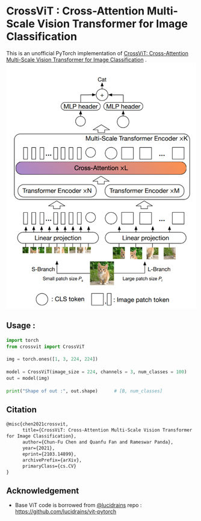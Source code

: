 # CrossViT : Cross-Attention Multi-Scale Vision Transformer for Image Classification
This is an unofficial PyTorch implementation of [CrossViT: Cross-Attention Multi-Scale Vision Transformer for Image Classification](https://arxiv.org/abs/2103.14899) .
![](assets/model.PNG)


## Usage :
```python
import torch
from crossvit import CrossViT

img = torch.ones([1, 3, 224, 224])
    
model = CrossViT(image_size = 224, channels = 3, num_classes = 100)
out = model(img)

print("Shape of out :", out.shape)      # [B, num_classes]


```

## Citation
```
@misc{chen2021crossvit,
      title={CrossViT: Cross-Attention Multi-Scale Vision Transformer for Image Classification}, 
      author={Chun-Fu Chen and Quanfu Fan and Rameswar Panda},
      year={2021},
      eprint={2103.14899},
      archivePrefix={arXiv},
      primaryClass={cs.CV}
}
```

## Acknowledgement
* Base ViT code is borrowed from [@lucidrains](https://github.com/lucidrains) repo : https://github.com/lucidrains/vit-pytorch
